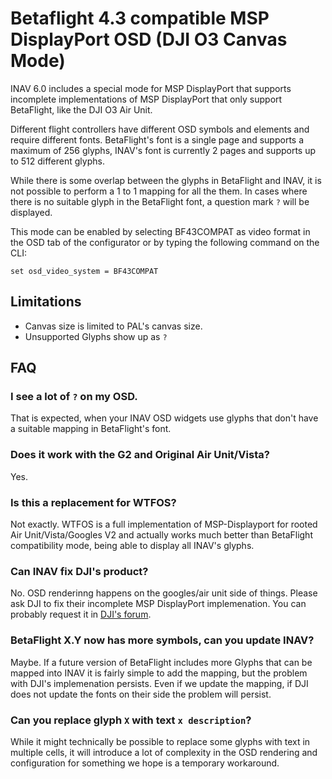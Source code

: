 # Betaflight 4.3 compatible MSP DisplayPort OSD (DJI O3 Canvas Mode)

INAV 6.0 includes a special mode for MSP DisplayPort that supports incomplete implementations of MSP DisplayPort that only support BetaFlight, like the DJI O3 Air Unit.

Different flight controllers have different OSD symbols and elements and require different fonts. BetaFlight's font is a single page and supports a maximum of 256 glyphs, INAV's font is currently 2 pages and supports up to 512 different glyphs.

While there is some overlap between the glyphs in BetaFlight and INAV, it is not possible to perform a 1 to 1 mapping for all the them. In cases where there is no suitable glyph in the BetaFlight font, a question mark `?` will be displayed.

This mode can be enabled by selecting BF43COMPAT as video format in the OSD tab of the configurator or by typing the following command on the CLI:

`set osd_video_system = BF43COMPAT`

## Limitations

* Canvas size is limited to PAL's canvas size.
* Unsupported Glyphs show up as `?`

## FAQ

### I see a lot of `?` on my OSD.

That is expected, when your INAV OSD widgets use glyphs that don't have a suitable mapping in BetaFlight's font.

### Does it work with the G2 and Original Air Unit/Vista?

Yes.

### Is this a replacement for WTFOS?

Not exactly. WTFOS is a full implementation of MSP-Displayport for rooted Air Unit/Vista/Googles V2 and actually works much better than BetaFlight compatibility mode, being able to display all INAV's glyphs.

### Can INAV fix DJI's product?

No. OSD renderinng happens on the googles/air unit side of things. Please ask DJI to fix their incomplete MSP DisplayPort implemenation. You can probably request it in [DJI's forum](https://forum.dji.com/forum.php?mod=forumdisplay&fid=129&filter=typeid&typeid=767).

### BetaFlight X.Y now has more symbols, can you update INAV?

Maybe. If a future version of BetaFlight includes more Glyphs that can be mapped into INAV it is fairly simple to add the mapping, but the problem with DJI's implemenation persists. Even if we update the mapping, if DJI does not update the fonts on their side the problem will persist.

### Can you replace glyph `X` with text `x description`?

While it might technically be possible to replace some glyphs with text in multiple cells, it will introduce a lot of complexity in the OSD rendering and configuration for something we hope is a temporary workaround.

